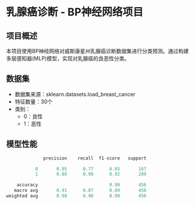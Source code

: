 # 乳腺癌诊断 - BP神经网络项目

## 项目概述
本项目使用BP神经网络对威斯康星州乳腺癌诊断数据集进行分类预测。通过构建多层感知器(MLP)模型，实现对乳腺癌的良恶性分类。

## 数据集
- 数据集来源：sklearn.datasets.load_breast_cancer
- 特征数量：30个
- 类别：
  - 0：良性
  - 1：恶性

## 模型性能
```python
              precision    recall  f1-score   support

           0       0.95      0.77      0.85       167
           1       0.88      0.98      0.92       289

    accuracy                           0.90       456
   macro avg       0.91      0.87      0.89       456
weighted avg       0.90      0.90      0.90       456